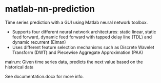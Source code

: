 # matlab-nn-prediction

Time series prediction with a GUI using Matlab neural network toolbox. 

- Supports four different neural network architectures: static linear, static feed forward, dynamic feed forward with tapped delay line (TDL) and dynamic recurrent (Elman)
- Uses different feature selection mechanisms such as Discrete Wavelet Transform (DWT) and Piecewise Aggregate Approximation (PAA)

main.m: Given time series data, predicts the next value based on the historical data

See documentation.docx for more info.